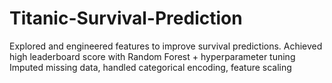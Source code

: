 # Titanic-Survival-Prediction

Explored and engineered features to improve survival predictions.
Achieved high leaderboard score with Random Forest + hyperparameter tuning
Imputed missing data, handled categorical encoding, feature scaling
